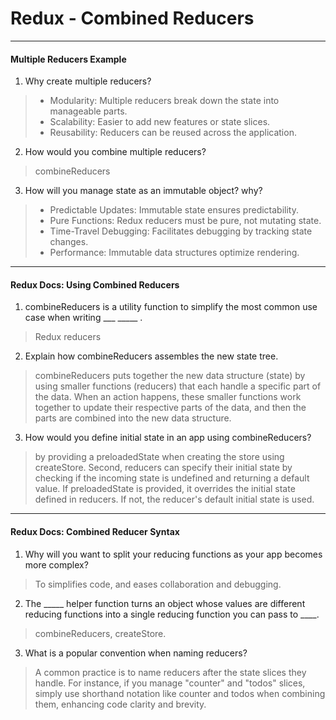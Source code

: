 # Redux - Combined Reducers

----

#### Multiple Reducers Example

1. Why create multiple reducers?

> * Modularity: Multiple reducers break down the state into manageable parts.
> * Scalability: Easier to add new features or state slices.
>* Reusability: Reducers can be reused across the application.

2. How would you combine multiple reducers?

> combineReducers

3. How will you manage state as an immutable object? why?

> * Predictable Updates: Immutable state ensures predictability.
> * Pure Functions: Redux reducers must be pure, not mutating state.
> * Time-Travel Debugging: Facilitates debugging by tracking state changes.
> * Performance: Immutable data structures optimize rendering.

---

#### Redux Docs: Using Combined Reducers

1. combineReducers is a utility function to simplify the most common use case when writing ___ _____ .

> Redux reducers
2. Explain how combineReducers assembles the new state tree.

> combineReducers puts together the new data structure (state) by using smaller functions (reducers) that each handle a specific part of the data. When an action happens, these smaller functions work together to update their respective parts of the data, and then the parts are combined into the new data structure.


3. How would you define initial state in an app using combineReducers?

> by providing a preloadedState when creating the store using createStore. Second, reducers can specify their initial state by checking if the incoming state is undefined and returning a default value. If preloadedState is provided, it overrides the initial state defined in reducers. If not, the reducer's default initial state is used.

----

#### Redux Docs: Combined Reducer Syntax

1. Why will you want to split your reducing functions as your app becomes more complex?

> To simplifies code, and eases collaboration and debugging.

2. The _____ helper function turns an object whose values are different reducing functions into a single reducing function you can pass to ____.

> combineReducers,  createStore.

3. What is a popular convention when naming reducers?

>  A common practice is to name reducers after the state slices they handle. For instance, if you manage "counter" and "todos" slices, simply use shorthand notation like counter and todos when combining them, enhancing code clarity and brevity.